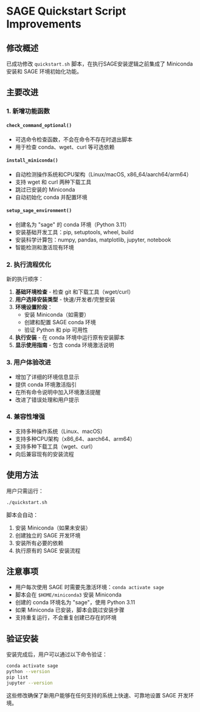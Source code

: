 # SAGE Quickstart Script Improvements

## 修改概述

已成功修改 `quickstart.sh` 脚本，在执行SAGE安装逻辑之前集成了 Miniconda 安装和 SAGE 环境初始化功能。

## 主要改进

### 1. 新增功能函数

#### `check_command_optional()`
- 可选命令检查函数，不会在命令不存在时退出脚本
- 用于检查 conda、wget、curl 等可选依赖

#### `install_miniconda()`
- 自动检测操作系统和CPU架构（Linux/macOS, x86_64/aarch64/arm64）
- 支持 wget 和 curl 两种下载工具
- 跳过已安装的 Miniconda
- 自动初始化 conda 并配置环境

#### `setup_sage_environment()`
- 创建名为 "sage" 的 conda 环境（Python 3.11）
- 安装基础开发工具：pip, setuptools, wheel, build
- 安装科学计算包：numpy, pandas, matplotlib, jupyter, notebook
- 智能检测和激活现有环境

### 2. 执行流程优化

新的执行顺序：
1. **基础环境检查** - 检查 git 和下载工具（wget/curl）
2. **用户选择安装类型** - 快速/开发者/完整安装
3. **环境设置阶段**：
   - 安装 Miniconda（如需要）
   - 创建和配置 SAGE conda 环境
   - 验证 Python 和 pip 可用性
4. **执行安装** - 在 conda 环境中运行原有安装脚本
5. **显示使用指南** - 包含 conda 环境激活说明

### 3. 用户体验改进

- 增加了详细的环境信息显示
- 提供 conda 环境激活指引
- 在所有命令说明中加入环境激活提醒
- 改进了错误处理和用户提示

### 4. 兼容性增强

- 支持多种操作系统（Linux、macOS）
- 支持多种CPU架构（x86_64、aarch64、arm64）
- 支持多种下载工具（wget、curl）
- 向后兼容现有的安装流程

## 使用方法

用户只需运行：
```bash
./quickstart.sh
```

脚本会自动：
1. 安装 Miniconda（如果未安装）
2. 创建独立的 SAGE 开发环境
3. 安装所有必要的依赖
4. 执行原有的 SAGE 安装流程

## 注意事项

- 用户每次使用 SAGE 时需要先激活环境：`conda activate sage`
- 脚本会在 `$HOME/miniconda3` 安装 Miniconda
- 创建的 conda 环境名为 "sage"，使用 Python 3.11
- 如果 Miniconda 已安装，脚本会跳过安装步骤
- 支持重复运行，不会重复创建已存在的环境

## 验证安装

安装完成后，用户可以通过以下命令验证：
```bash
conda activate sage
python --version
pip list
jupyter --version
```

这些修改确保了新用户能够在任何支持的系统上快速、可靠地设置 SAGE 开发环境。
